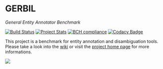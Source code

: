 GERBIL
========
<i>General Entity Annotator Benchmark</i>

[![Build Status](https://travis-ci.org/dice-group/gerbil.svg?branch=master)](https://travis-ci.org/dice-group/gerbil)
[![Project Stats](https://www.openhub.net/p/GERBIL-Benchmark/widgets/project_thin_badge.gif)](https://www.openhub.net/p/GERBIL-Benchmark)
[![BCH compliance](https://bettercodehub.com/edge/badge/AKSW/gerbil)](https://bettercodehub.com/)
[![Codacy Badge](https://api.codacy.com/project/badge/Grade/962549badbc74930ad83bf2707c44762)](https://www.codacy.com/app/dice-group/gerbil?utm_source=github.com&amp;utm_medium=referral&amp;utm_content=dice-group/gerbil&amp;utm_campaign=Badge_Grade)

This project is a benchmark for entity annotation and disambiguation tools. Please take a look into the [wiki](https://github.com/AKSW/gerbil/wiki) or visit the [project home page](http://aksw.org/Projects/GERBIL.html) for more informations.

<img src="http://139.18.2.164/mroeder/gerbil/gerbil_logo.png">


